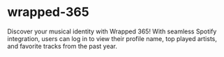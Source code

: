 # wrapped-365
Discover your musical identity with Wrapped 365! With seamless Spotify integration, users can log in to view their profile name, top played artists, and favorite tracks from the past year.
